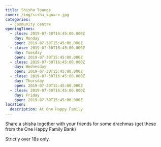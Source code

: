 ```yaml
---
title: Shisha lounge
cover: /img/sisha_square.jpg
categories:
  - Community centre
openingTimes:
  - close: 2019-07-30T16:45:00.000Z
    day: Monday
    open: 2019-07-30T15:45:00.000Z
  - close: 2019-07-30T16:45:00.000Z
    day: Tuesday
    open: 2019-07-30T15:45:00.000Z
  - close: 2019-07-30T16:45:00.000Z
    day: Wednesday
    open: 2019-07-30T15:45:00.000Z
  - close: 2019-07-30T16:45:00.000Z
    day: Thursday
    open: 2019-07-30T15:45:00.000Z
  - close: 2019-07-30T16:45:00.000Z
    day: Friday
    open: 2019-07-30T15:45:00.000Z
location:
  description: At One Happy Family
---
```

Share a shisha together with your friends for some drachmas (get these from the One Happy Family Bank)

Strictly over 18s only.
